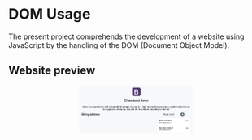 # DOM Usage

The present project comprehends the development of a website using JavaScript by the handling of the DOM (Document Object Model). 

## Website preview

<p align="center"><img width="45%" src="/assets/img/dom.png"></p>

### 